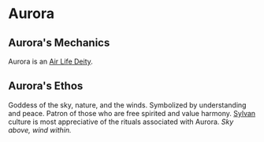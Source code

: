 # Aurora

## Aurora's Mechanics

Aurora is an [Air Life Deity](../../Deity%20Mechanics/Air%20Life%20Deity.md).

## Aurora's Ethos

Goddess of the sky, nature, and the winds. Symbolized by understanding and peace. Patron of those who are free spirited and value harmony. [Sylvan](../../../../Player%20Characters/Ancenstries/The%20People%20of%20Mithrinia/Elves.md#Forest%20Elf%20(Sylvan)) culture is most appreciative of the rituals associated with Aurora. *Sky above, wind within.*

